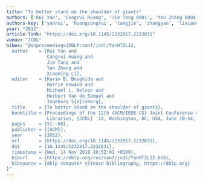 ```yaml
---
title: "To better stand on the shoulder of giants"
authors: ['Rui Yan', 'Congrui Huang', 'Jie Tang 0001', 'Yan Zhang 0004', 'Xiaoming Li']
authors-key: ['yanrui', 'huangcongrui', 'tangjie', 'zhangyan', 'lixiaoming']
year: "2012"
article-link: "https://doi.org/10.1145/2232817.2232831"
venue: "JCDL"
bibex: "@inproceedings{DBLP:conf/jcdl/YanHTZL12,
  author    = {Rui Yan and
               Congrui Huang and
               Jie Tang and
               Yan Zhang and
               Xiaoming Li},
  editor    = {Karim B. Boughida and
               Barrie Howard and
               Michael L. Nelson and
               Herbert Van de Sompel and
               Ingeborg S{o}lvberg},
  title     = {To better stand on the shoulder of giants},
  booktitle = {Proceedings of the 12th {ACM/IEEE-CS} Joint Conference on Digital
               Libraries, {JCDL} '12, Washington, DC, USA, June 10-14, 2012},
  pages     = {51--60},
  publisher = {{ACM}},
  year      = {2012},
  url       = {https://doi.org/10.1145/2232817.2232831},
  doi       = {10.1145/2232817.2232831},
  timestamp = {Wed, 14 Nov 2018 10:52:01 +0100},
  biburl    = {https://dblp.org/rec/conf/jcdl/YanHTZL12.bib},
  bibsource = {dblp computer science bibliography, https://dblp.org}
}"
---
```

